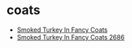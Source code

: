 # coats

 * [Smoked Turkey In Fancy Coats](../../index/s/smoked-turkey-in-fancy-coats-2686.json)
 * [Smoked Turkey In Fancy Coats 2686](../../index/s/smoked-turkey-in-fancy-coats-2686.json)
